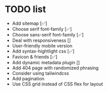 # TODO list

* Add sitemap [✅]
* Choose serif font-family [✅]
* Choose sans-serif font-family [✅]
* Deal with responsiveness []
* User-friendly mobile version
* Add syntax-hightlight css [✅]
* Favicon & friends [✅]
* Add dynamic metadata plugin []
* Add 404 page with randomized phrasing
* Consider using tailwindcss
* Add pagination
* Use CSS grid instead of CSS flex for layout
